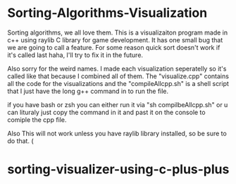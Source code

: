 # Sorting-Algorithms-Visualization



Sorting algorithms, we all love them. This is a visualizaiton program made in c++ using raylib C library for game development. It has one small bug that we are going to call a feature. For some reason quick sort doesn't work if it's called last haha, I'll try to fix it in the future. 


Also sorry for the weird names. I made each visualization seperatelly so it's called like that because I combined all of them. The "visualize.cpp" contains all the code for the visualizations and the "compileAllcpp.sh" is a shell script that I just have the long g++ command in to run the file. 

if you have bash or zsh you can either run it via "sh compilbeAllcpp.sh" or u can lituraly just copy the command in it and past it on the console to comiple the cpp file.


Also This will not work unless you have raylib library installed, so be sure to do that.
(


# sorting-visualizer-using-c-plus-plus
